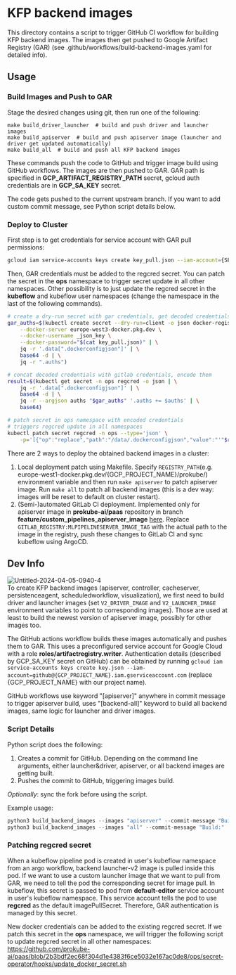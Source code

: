 # KFP backend images
This directory contains a script to trigger GitHub CI workflow for building KFP backend images. The images then get pushed to Google Artifact Registry (GAR) (see .github/workflows/build-backend-images.yaml for detailed info).

## Usage
### Build Images and Push to GAR
Stage the desired changes using git, then run one of the following:
```make
make build_driver_launcher  # build and push driver and launcher images
make build_apiserver  # build and push apiserver image (launcher and driver get updated automatically)
make build_all  # build and push all KFP backend images
```
These commands push the code to GitHub and trigger image build using GitHub workflows. The images are then pushed to GAR. GAR path is specified in **GCP_ARTIFACT_REGISTRY_PATH** secret, gcloud auth credentials are in **GCP_SA_KEY** secret.
  
The code gets pushed to the current upstream branch. If you want to add custom commit message, see Python script details below. 
  
### Deploy to Cluster
First step is to get credentials for service account with GAR pull permissions:
```sh
gcloud iam service-accounts keys create key_pull.json --iam-account={SERVICE_ACCOUNT}
```
Then, GAR credentials must be added to the regcred secret. You can patch the secret in the **ops** namespace to trigger secret update in all other namespaces. Other possibility is to just update the regcred secret in the **kubeflow** and kubeflow user namespaces (change the namespace in the last of the following commands).
```sh
# create a dry-run secret with gar credentials, get decoded credentials
gar_auths=$(kubectl create secret --dry-run=client -o json docker-registry regcred-gar \
    --docker-server europe-west3-docker.pkg.dev \
    --docker-username _json_key \
    --docker-password="$(cat key_pull.json)" | \
    jq -r '.data[".dockerconfigjson"]' | \
    base64 -d | \
    jq -r ".auths")

# concat decoded credentials with gitlab credentials, encode them
result=$(kubectl get secret -n ops regcred -o json | \
    jq -r '.data[".dockerconfigjson"]' | \
    base64 -d | \
    jq -r --argjson auths "$gar_auths" '.auths += $auths' | \
    base64)

# patch secret in ops namespace with encoded credentials
# triggers regcred update in all namespaces
kubectl patch secret regcred -n ops --type='json' \
    -p='[{"op":"replace","path":"/data/.dockerconfigjson","value":"'"$result"'"}]'
```

There are 2 ways to deploy the obtained backend images in a cluster:

1. Local deployment patch using Makefile. Specify `REGISTRY_PATH`(e.g. europe-west1-docker.pkg.dev/{GCP_PROJECT_NAME}/prokube/) environment variable and then run `make apiserver` to patch apiserver image. Run `make all` to patch all backend images (this is a dev way: images will be reset to default on cluster restart).
2. (Semi-)automated GitLab CI deployment. Implemented only for apiserver image in **prokube-ai/paas** repository in branch **feature/custom_pipelines_apiserver_image** [here](https://github.com/prokube-ai/paas/blob/feature/custom_pipelines_api_server_image/kubeflow/project-overlays/pipeline/pipeline/pipeline-api-server.yaml). Replace `GITLAB_REGISTRY:MLPIPELINESERVER_IMAGE_TAG` with the actual path to the image in the registry, push these changes to GitLab CI and sync kubeflow using ArgoCD.

## Dev Info
![Untitled-2024-04-05-0940-4](https://github.com/prokube-ai/pipelines/assets/116455436/2c36c3f8-d9f8-4bb0-870c-9e46c5e9159a)  
To create KFP backend images (apiserver, controller, cacheserver, persistenceagent, scheduledworkflow, visualization), we first need to build driver and launcher images (set `V2_DRIVER_IMAGE` and `V2_LAUNCHER_IMAGE` environment variables to point to corresponding images). Those are used at least to build the newest version of apiserver image, possibly for other images too.

The GitHub actions workflow builds these images automatically and pushes them to GAR. This uses a preconfigured service account for Google Cloud with a role **roles/artifactregistry.writer**. Authentication details (described by GCP_SA_KEY secret on GitHub) can be obtained by running `gcloud iam service-accounts keys create key.json --iam-account=github@{GCP_PROJECT_NAME}.iam.gserviceaccount.com` (replace {GCP_PROJECT_NAME} with our project name).

GitHub workflows use keyword "[apiserver]" anywhere in commit message to trigger apiserver build, uses "[backend-all]" keyword to build all backend images, same logic for launcher and driver images.

### Script Details
Python script does the following:
1. Creates a commit for GitHub. Depending on the command line arguments, either launcher&driver, apiserver, or all backend images are getting built.
2. Pushes the commit to GitHub, triggering images build.

*Optionally*: sync the fork before using the script.

Example usage:
```py
python3 build_backend_images --images "apiserver" --commit-message "Build:"
python3 build_backend_images --images "all" --commit-message "Build:"
```

### Patching regcred secret
When a kubeflow pipeline pod is created in user's kubeflow namespace from an argo workflow, backend launcher-v2 image is pulled inside this pod. If we want to use a custom launcher image that we want to pull from GAR, we need to tell the pod the corresponding secret for image pull. In kubeflow, this secret is passed to pod from **default-editor** service account in user's kubeflow namespace. This service account tells the pod to use **regcred** as the default imagePullSecret. Therefore, GAR authentication is managed by this secret.

New docker credentials can be added to the existing regcred secret. If we patch this secret in the **ops** namespace, we will trigger the following script to update regcred secret in all other namespaces:
https://github.com/prokube-ai/paas/blob/2b3bdf2ec68f304d1e4383f6ce5032e167ac0de8/ops/secret-operator/hooks/update_docker_secret.sh

